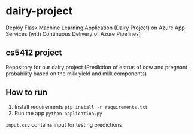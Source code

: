 # dairy-project
Deploy Flask Machine Learning Application (Dairy Project) on Azure App Services (with Continuous Delivery of Azure Pipelines)


## cs5412 project
Repository for our dairy project (Prediction of estrus of cow and pregnant probability based on the milk yield and milk components)


## How to run
1. Install requirements `pip install -r requirements.txt`
2. Run the app `python application.py`

`input.csv` contains input for testing predictions
